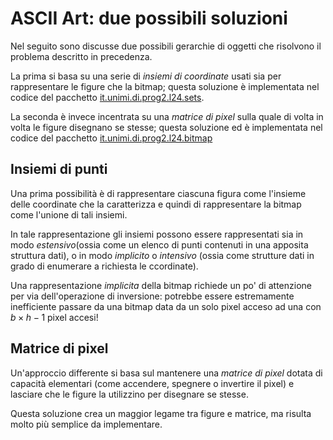 # ASCII Art: due possibili soluzioni

Nel seguito sono discusse due possibili gerarchie di oggetti che risolvono il problema descritto in precedenza.

La prima si basa su una serie di *insiemi di coordinate* usati sia per rappresentare le figure che la bitmap; questa soluzione è implementata nel codice del pacchetto [it.unimi.di.prog2.l24.sets](https://github.com/prog2-unimi/handouts/tree/master/src/it/unimi/di/prog2/l24/sets).

La seconda è invece incentrata su una *matrice di pixel* sulla quale di volta in volta le figure disegnano se stesse; questa soluzione ed è implementata nel codice del pacchetto [it.unimi.di.prog2.l24.bitmap](https://github.com/prog2-unimi/handouts/tree/master/src/it/unimi/di/prog2/l24/bitmap)

## Insiemi di punti

Una prima possibilità è di rappresentare ciascuna figura come l'insieme delle coordinate che la caratterizza e quindi di rappresentare la bitmap come l'unione di tali insiemi.

In tale rappresentazione gli insiemi possono essere rappresentati sia in modo *estensivo*(ossia come un elenco di punti contenuti in una apposita struttura dati), o in modo *implicito* o *intensivo* (ossia come strutture dati in grado di enumerare a richiesta le ccordinate).

Una rappresentazione *implicita* della bitmap richiede un po' di attenzione per via dell'operazione di inversione: potrebbe essere estremamente inefficiente passare da una bitmap data da un solo pixel acceso ad una con $b \times h - 1$ pixel accesi!

## Matrice di pixel

Un'approccio differente si basa sul mantenere una *matrice di pixel* dotata di capacità elementari (come accendere, spegnere o invertire il pixel) e lasciare che le figure la utilizzino per disegnare se stesse.

Questa soluzione crea un maggior legame tra figure e matrice, ma risulta molto più semplice da implementare.
